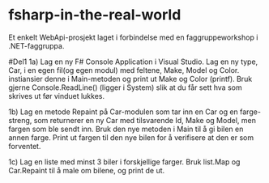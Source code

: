 # fsharp-in-the-real-world

Et enkelt WebApi-prosjekt laget i forbindelse med en faggruppeworkshop i .NET-faggruppa.

#Del1
1a) 
Lag en ny F# Console Application i Visual Studio. Lag en ny type, Car, i en egen fil(og egen modul) med feltene, Make, Model og Color.
instiansier denne i Main-metoden og print ut Make og Color (printf). Bruk gjerne Console.ReadLine() (ligger i System)  slik     at du får sett hva som skrives ut før vinduet lukkes.

1b) 
Lag en metode Repaint på Car-modulen som tar inn en Car og en farge-streng, som returnerer en ny Car med tilsvarende Id, Make og Model, men fargen som ble sendt inn.
Bruk den nye metoden i Main til å gi bilen en annen farge. Print ut fargen til den nye bilen for å verifisere at den er som forventet.

1c)
Lag en liste med minst 3 biler i forskjellige farger. Bruk list.Map og Car.Repaint til å male om bilene, og print de ut.